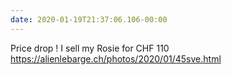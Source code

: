 ```yaml
---
date: 2020-01-19T21:37:06.106-00:00
---
```

Price drop ! I sell my Rosie for CHF 110 https://alienlebarge.ch/photos/2020/01/45sve.html
